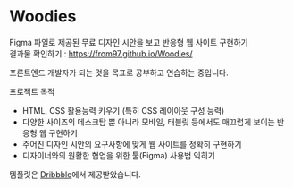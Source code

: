 # Woodies
Figma 파일로 제공된 무료 디자인 시안을 보고 반응형 웹 사이트 구현하기  
결과물 확인하기 : https://from97.github.io/Woodies/  

프론트엔드 개발자가 되는 것을 목표로 공부하고 연습하는 중입니다.  

프로젝트 목적  
- HTML, CSS 활용능력 키우기 (특히 CSS 레이아웃 구성 능력)  
- 다양한 사이즈의 데스크탑 뿐 아니라 모바일, 태블릿 등에서도 매끄럽게 보이는 반응형 웹 구현하기  
- 주어진 디자인 시안의 요구사항에 맞게 웹 사이트를 정확히 구현하기  
- 디자이너와의 원활한 협업을 위한 툴(Figma) 사용법 익히기    
  
템플릿은 [Dribbble](https://dribbble.com/shots/11018704-Woodies-Furniture-Online-Shop-Landing-Page)에서 제공받았습니다.  
